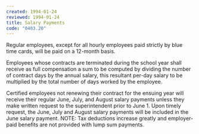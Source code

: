 ```yaml
---
created: 1994-01-24
reviewed: 1994-01-24
title: Salary Payments
code: "0403.20"
---
```


Regular employees, except for all hourly employees paid strictly by blue time cards, will be paid on a 12-month basis.

Employees whose contracts are terminated during the school year shall receive as full compensation a sum to be computed by dividing the number of contract days by the annual salary, this resultant per-day salary to be multiplied by the total number of days worked by the employee.

Certified employees not renewing their contract for the ensuing year will receive their regular June, July, and August salary payments unless they make written request to the superintendent prior to June 1. Upon timely request, the June, July and August salary payments will be included in the June salary payment. NOTE: Tax deductions increase greatly and employer-paid benefits are not provided with lump sum payments.
